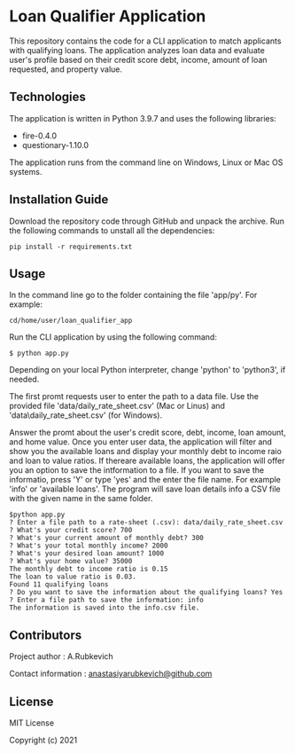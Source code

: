 # Loan Qualifier Application

This repository contains the code for a CLI application to match applicants with qualifying loans. The application analyzes loan data and evaluate user's profile based on their credit score debt, income, amount of loan requested, and property value.

## Technologies
The application is written in Python 3.9.7 and uses the following libraries:
* fire-0.4.0
* questionary-1.10.0

The application runs from the command line on Windows, Linux or Mac OS systems.


## Installation Guide

Download the repository code through GitHub and unpack the archive. Run the following commands to unstall all the dependencies:
```
pip install -r requirements.txt
```
## Usage
In the command line go to the folder containing the file 'app/py'.
For example:
```
cd/home/user/loan_qualifier_app
```

Run the CLI application by using the following command:
```
$ python app.py
```
Depending on your local Python interpreter, change 'python' to 'python3', if needed.

The first promt requests user to enter the path to a data file. Use the provided file 'data/daily_rate_sheet.csv' (Mac or Linus) and 'data\daily_rate_sheet.csv' (for Windows).

Answer the promt about the user's credit score, debt, income, loan amount, and home value. Once you enter user data, the application will filter and show you the available loans and display your monthly debt to income raio and loan to value ratios. If thereare available loans, the application will offer you an option to save the intformation to a file. If you want to save the informatio, press 'Y' or type 'yes' and the enter the file name. For example 'info' or 'available loans'.
The program will save loan details info a CSV file with the given name in the same folder.

```
$python app.py
? Enter a file path to a rate-sheet (.csv): data/daily_rate_sheet.csv
? What's your credit score? 700
? What's your current amount of monthly debt? 300
? What's your total monthly income? 2000
? What's your desired loan amount? 1000
? What's your home value? 35000
The monthly debt to income ratio is 0.15
The loan to value ratio is 0.03.
Found 11 qualifying loans
? Do you want to save the information about the qualifying loans? Yes
? Enter a file path to save the information: info
The information is saved into the info.csv file.
```
## Contributors
Project author : A.Rubkevich

Contact information : anastasiyarubkevich@github.com

## License
MIT License

Copyright (c) 2021
